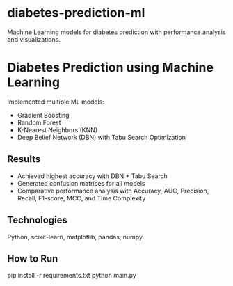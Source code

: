 # diabetes-prediction-ml
Machine Learning models for diabetes prediction with performance analysis and visualizations.
# Diabetes Prediction using Machine Learning
Implemented multiple ML models:
- Gradient Boosting
- Random Forest
- K-Nearest Neighbors (KNN)
- Deep Belief Network (DBN) with Tabu Search Optimization

## Results
- Achieved highest accuracy with DBN + Tabu Search
- Generated confusion matrices for all models
- Comparative performance analysis with Accuracy, AUC, Precision, Recall, F1-score, MCC, and Time Complexity

## Technologies
Python, scikit-learn, matplotlib, pandas, numpy

## How to Run
pip install -r requirements.txt
python main.py
